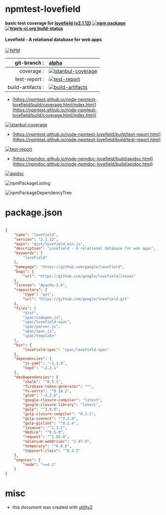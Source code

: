 # npmtest-lovefield

#### basic test coverage for  [lovefield (v2.1.12)](https://github.com/google/lovefield)  [![npm package](https://img.shields.io/npm/v/npmtest-lovefield.svg?style=flat-square)](https://www.npmjs.org/package/npmtest-lovefield) [![travis-ci.org build-status](https://api.travis-ci.org/npmtest/node-npmtest-lovefield.svg)](https://travis-ci.org/npmtest/node-npmtest-lovefield)

#### Lovefield - A relational database for web apps

[![NPM](https://nodei.co/npm/lovefield.png?downloads=true&downloadRank=true&stars=true)](https://www.npmjs.com/package/lovefield)

| git-branch : | [alpha](https://github.com/npmtest/node-npmtest-lovefield/tree/alpha)|
|--:|:--|
| coverage : | [![istanbul-coverage](https://npmtest.github.io/node-npmtest-lovefield/build/coverage.badge.svg)](https://npmtest.github.io/node-npmtest-lovefield/build/coverage.html/index.html)|
| test-report : | [![test-report](https://npmtest.github.io/node-npmtest-lovefield/build/test-report.badge.svg)](https://npmtest.github.io/node-npmtest-lovefield/build/test-report.html)|
| build-artifacts : | [![build-artifacts](https://npmtest.github.io/node-npmtest-lovefield/glyphicons_144_folder_open.png)](https://github.com/npmtest/node-npmtest-lovefield/tree/gh-pages/build)|

- [https://npmtest.github.io/node-npmtest-lovefield/build/coverage.html/index.html](https://npmtest.github.io/node-npmtest-lovefield/build/coverage.html/index.html)

[![istanbul-coverage](https://npmtest.github.io/node-npmtest-lovefield/build/screenCapture.buildCi.browser.%252Ftmp%252Fbuild%252Fcoverage.lib.html.png)](https://npmtest.github.io/node-npmtest-lovefield/build/coverage.html/index.html)

- [https://npmtest.github.io/node-npmtest-lovefield/build/test-report.html](https://npmtest.github.io/node-npmtest-lovefield/build/test-report.html)

[![test-report](https://npmtest.github.io/node-npmtest-lovefield/build/screenCapture.buildCi.browser.%252Ftmp%252Fbuild%252Ftest-report.html.png)](https://npmtest.github.io/node-npmtest-lovefield/build/test-report.html)

- [https://npmdoc.github.io/node-npmdoc-lovefield/build/apidoc.html](https://npmdoc.github.io/node-npmdoc-lovefield/build/apidoc.html)

[![apidoc](https://npmdoc.github.io/node-npmdoc-lovefield/build/screenCapture.buildCi.browser.%252Ftmp%252Fbuild%252Fapidoc.html.png)](https://npmdoc.github.io/node-npmdoc-lovefield/build/apidoc.html)

![npmPackageListing](https://npmtest.github.io/node-npmtest-lovefield/build/screenCapture.npmPackageListing.svg)

![npmPackageDependencyTree](https://npmtest.github.io/node-npmtest-lovefield/build/screenCapture.npmPackageDependencyTree.svg)



# package.json

```json

{
    "name": "lovefield",
    "version": "2.1.12",
    "main": "dist/lovefield.min.js",
    "description": "Lovefield - A relational database for web apps",
    "keywords": [
        "lovefield"
    ],
    "homepage": "https://github.com/google/lovefield",
    "bugs": {
        "url": "https://github.com/google/lovefield/issues"
    },
    "license": "Apache-2.0",
    "repository": {
        "type": "git",
        "url": "https://github.com/google/lovefield.git"
    },
    "files": [
        "dist",
        "spac/codegen.js",
        "spac/lovefield-spac",
        "spac/parser.js",
        "spac/spac.js",
        "spac/template"
    ],
    "bin": {
        "lovefield-spac": "spac/lovefield-spac"
    },
    "dependencies": {
        "js-yaml": "~3.1.0",
        "nopt": "~2.2.1"
    },
    "devDependencies": {
        "chalk": "^0.5.1",
        "firebase-token-generator": "*",
        "fs-extra": "^0.18.2",
        "glob": "~3.2.6",
        "google-closure-compiler": "latest",
        "google-closure-library": "latest",
        "gulp": "^3.9.0",
        "gulp-closure-compiler": "0.3.1",
        "gulp-connect": "^2.2.0",
        "gulp-gjslint": "^0.1.4",
        "jasmine": "^2.3.2",
        "mkdirp": "^0.5.0",
        "request": "^2.55.0",
        "selenium-webdriver": "2.47.0",
        "temporary": "^0.0.8",
        "toposort-class": "^0.3.1"
    },
    "engines": {
        "node": ">=4.3"
    }
}
```



# misc
- this document was created with [utility2](https://github.com/kaizhu256/node-utility2)
